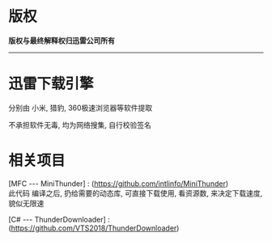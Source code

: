 # 版权
**版权与最终解释权归迅雷公司所有**

---

# 迅雷下载引擎

分别由  小米, 猎豹, 360极速浏览器等软件提取

不承担软件无毒, 均为网络搜集, 自行校验签名


# 相关项目

[MFC --- MiniThunder] : (https://github.com/intlinfo/MiniThunder)  
此代码 编译之后, 扔给需要的动态库, 可直接下载使用, 看资源数, 来决定下载速度, 貌似无限速

[C# --- ThunderDownloader] : (https://github.com/VTS2018/ThunderDownloader)



